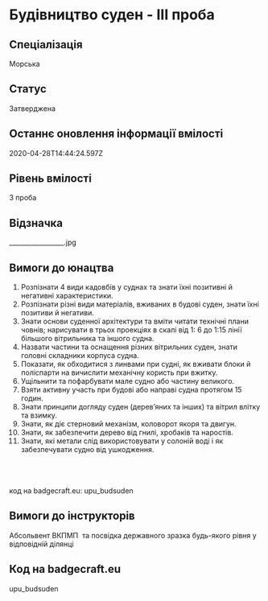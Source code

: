 # Будівництво суден - ІІІ проба

## Спеціалізація

Морська

## Статус

Затверджена

## Останнє оновлення інформації вмілості

2020-04-28T14:44:24.597Z

## Рівень вмілості

3 проба

## Відзначка

_________________.jpg

## Вимоги до юнацтва

<ol><li>Розпізнати 4 види кадовбів у суднах та знати їхні позитивні й негативні характеристики.</li><li>Розпізнати різні види матеріалів, вживаних в будові суден, знати їхні позитиви й негативи.</li><li>Знати основи суденної архітектури та вміти читати технічні плани човнів; нарисувати в трьох проекціях в скалі від 1: 6 до 1:15 лінії більшого вітрильника та іншого судна.</li><li>Назвати частини та оснащення різних вітрильних суден, знати головні складники корпуса судна.</li><li>Показати, як обходитися з линвами при судні, як вживати блоки й поліспарти на вичислити механічну користь при вжитку.</li><li>Ущільнити та пофарбувати мале судно або частину великого.</li><li>Взяти активну участь при будові або направі судна протягом 15 годин.</li><li>Знати принципи догляду суден (дерев’яних та інших) та вітрил влітку та взимку.</li><li>Знати, як діє стерновий механізм, коловорот якоря та двигун.</li><li>Знати, як забезпечити дерево від гнилі, хробаків та наростів.</li><li>Знати, які метали слід використовувати у солоній воді і як забезпечувати судно від ушкодження.</li></ol><br><span><br><br></span>код на badgecraft.eu: upu_budsuden<br>

## Вимоги до інструкторів

Абсольвент ВКПМП &nbsp;та посвідка державного зразка будь-якого рівня у відповідній ділянці

## Код на badgecraft.eu

upu_budsuden